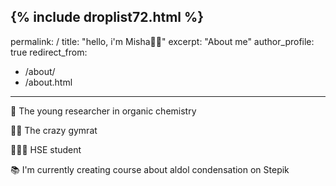 {% include droplist72.html %}
---
permalink: /
title: "hello, i'm Misha💪🏻"
excerpt: "About me"
author_profile: true
redirect_from: 
  - /about/
  - /about.html
---

🧪 The young researcher in organic chemistry

🏋🏻 The crazy gymrat 

👨🏻‍🎓 HSE student

📚 I'm currently creating course about aldol condensation on Stepik


